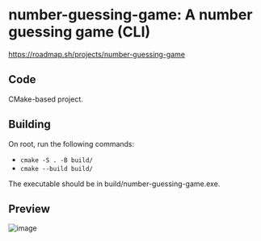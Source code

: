 # number-guessing-game:  A number guessing game (CLI)
https://roadmap.sh/projects/number-guessing-game
## Code
CMake-based project.
## Building
On root, run the following commands:
- `cmake -S . -B build/`
- `cmake --build build/`


The executable should be in build/number-guessing-game.exe.

## Preview
![image](https://github.com/user-attachments/assets/c7ea4719-5444-4f0f-9218-4cdab164e240)
